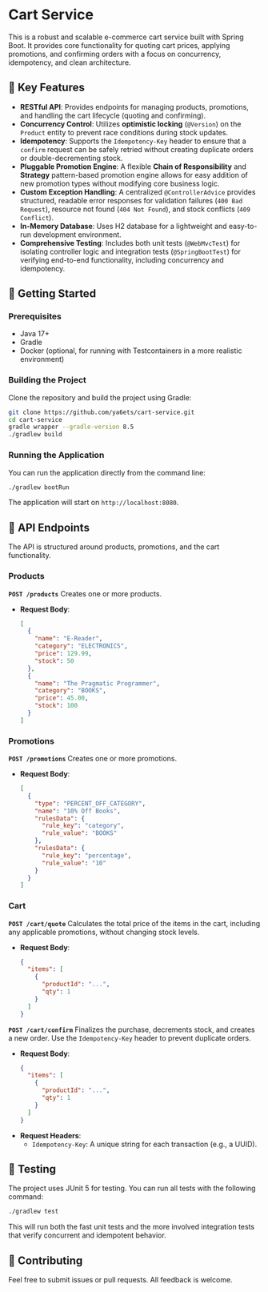 # Cart Service

This is a robust and scalable e-commerce cart service built with Spring Boot. It provides core functionality for quoting cart prices, applying promotions, and confirming orders with a focus on concurrency, idempotency, and clean architecture.

## 🌟 Key Features

* **RESTful API**: Provides endpoints for managing products, promotions, and handling the cart lifecycle (quoting and confirming).
* **Concurrency Control**: Utilizes **optimistic locking** (`@Version`) on the `Product` entity to prevent race conditions during stock updates.
* **Idempotency**: Supports the `Idempotency-Key` header to ensure that a `confirm` request can be safely retried without creating duplicate orders or double-decrementing stock.
* **Pluggable Promotion Engine**: A flexible **Chain of Responsibility** and **Strategy** pattern-based promotion engine allows for easy addition of new promotion types without modifying core business logic.
* **Custom Exception Handling**: A centralized `@ControllerAdvice` provides structured, readable error responses for validation failures (`400 Bad Request`), resource not found (`404 Not Found`), and stock conflicts (`409 Conflict`).
* **In-Memory Database**: Uses H2 database for a lightweight and easy-to-run development environment.
* **Comprehensive Testing**: Includes both unit tests (`@WebMvcTest`) for isolating controller logic and integration tests (`@SpringBootTest`) for verifying end-to-end functionality, including concurrency and idempotency.

## 🚀 Getting Started

### Prerequisites

* Java 17+
* Gradle
* Docker (optional, for running with Testcontainers in a more realistic environment)

### Building the Project

Clone the repository and build the project using Gradle:

```bash
git clone https://github.com/ya6ets/cart-service.git
cd cart-service
gradle wrapper --gradle-version 8.5
./gradlew build
```

### Running the Application

You can run the application directly from the command line:

```bash
./gradlew bootRun
```

The application will start on `http://localhost:8080`.

## 📖 API Endpoints

The API is structured around products, promotions, and the cart functionality.

### Products

**`POST /products`**
Creates one or more products.

* **Request Body**:
  ```json
  [
    {
      "name": "E-Reader",
      "category": "ELECTRONICS",
      "price": 129.99,
      "stock": 50
    },
    {
      "name": "The Pragmatic Programmer",
      "category": "BOOKS",
      "price": 45.00,
      "stock": 100
    }
  ]
  ```

### Promotions

**`POST /promotions`**
Creates one or more promotions.

* **Request Body**:
  ```json
  [
    {
      "type": "PERCENT_OFF_CATEGORY",
      "name": "10% Off Books",
      "rulesData": {
        "rule_key": "category",
        "rule_value": "BOOKS"
      },
      "rulesData": {
        "rule_key": "percentage",
        "rule_value": "10"
      }
    }
  ]
  ```

### Cart

**`POST /cart/quote`**
Calculates the total price of the items in the cart, including any applicable promotions, without changing stock levels.

* **Request Body**:
  ```json
  {
    "items": [
      {
        "productId": "...",
        "qty": 1
      }
    ]
  }
  ```

**`POST /cart/confirm`**
Finalizes the purchase, decrements stock, and creates a new order. Use the `Idempotency-Key` header to prevent duplicate orders.

* **Request Body**:
  ```json
  {
    "items": [
      {
        "productId": "...",
        "qty": 1
      }
    ]
  }
  ```
* **Request Headers**:
    * `Idempotency-Key`: A unique string for each transaction (e.g., a UUID).

## 🧪 Testing

The project uses JUnit 5 for testing. You can run all tests with the following command:

```bash
./gradlew test
```

This will run both the fast unit tests and the more involved integration tests that verify concurrent and idempotent behavior.

## 🤝 Contributing

Feel free to submit issues or pull requests. All feedback is welcome.